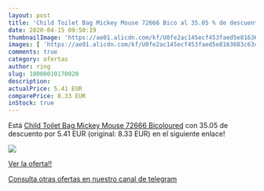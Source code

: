 ```yaml
---
layout: post
title: 'Child Toilet Bag Mickey Mouse 72666 Bico al 35.05 % de descuento'
date: 2020-04-15 09:50:19
thumbnailImage: 'https://ae01.alicdn.com/kf/U0fe2ac145ecf453faed5e8163683c63cP/Child-Toilet-Bag-Mickey-Mouse-72666-Bicoloured.jpg_350x350._SL200_.jpg'
images: [ 'https://ae01.alicdn.com/kf/U0fe2ac145ecf453faed5e8163683c63cP/Child-Toilet-Bag-Mickey-Mouse-72666-Bicoloured.jpg_350x350._SL200_.jpg' ]
comments: true
category: ofertas
author: ring
slug: 10000010170020
description:
actualPrice: 5.41 EUR
comparePrice: 8.33 EUR
inStock: true
---
```


Está [Child Toilet Bag Mickey Mouse 72666 Bicoloured](https://www.amazon.com/dp/10000010170020/?tag=redken08-20) con 35.05 de descuento por 5.41 EUR (original: 8.33 EUR) en el siguiente enlace!

[![](https://ae01.alicdn.com/kf/U0fe2ac145ecf453faed5e8163683c63cP/Child-Toilet-Bag-Mickey-Mouse-72666-Bicoloured.jpg_350x350._SL200_.jpg)](https://www.amazon.com/dp/10000010170020/?tag=redken08-20)

[Ver la oferta!!](https://www.amazon.com/dp/10000010170020/?tag=redken08-20)

[Consulta otras ofertas en nuestro canal de telegram](https://t.me/s/ofertas25)
